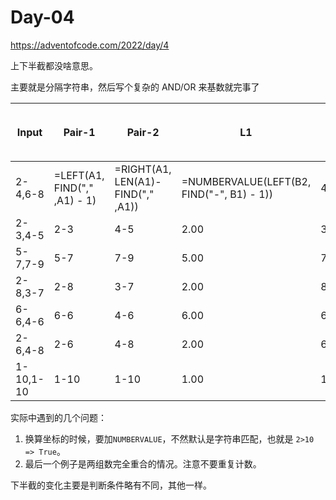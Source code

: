 # Day-04

https://adventofcode.com/2022/day/4

上下半截都没啥意思。

主要就是分隔字符串，然后写个复杂的 AND/OR 来基数就完事了

| Input | Pair-1 | Pair-2 | L1 | R1 | L2 | R2 | 【H】 L1<=L2 && R1>=R2 | 【I】 L1>=L2 && R1<=R2 | =OR(H,I) |
| --- |  --- |  --- |  --- |  --- |  --- |  --- |  --- |  --- | --- | 
| 2-4,6-8 | =LEFT(A1, FIND("," ,A1) - 1) | =RIGHT(A1, LEN(A1)-FIND("," ,A1)) | =NUMBERVALUE(LEFT(B2, FIND("-", B1) - 1))  | 4.00  | 6.00  | 8.00 | 0 | 0 | 0 |
| 2-3,4-5 | 2-3 | 4-5 | 2.00  | 3.00  | 4.00  | 5.00  |  0 | 0 | 0 |
| 5-7,7-9 | 5-7 | 7-9 | 5.00  | 7.00  | 7.00  | 9.00  |  0 | 0 | 0 |
| 2-8,3-7 | 2-8 | 3-7 | 2.00  | 8.00  | 3.00  | 7.00  |  1 | 0 | 1 |
| 6-6,4-6 | 6-6 | 4-6 | 6.00  | 6.00  | 4.00  | 6.00  |  0 | 1 | 1 |
| 2-6,4-8 | 2-6 | 4-8 | 2.00  | 6.00  | 4.00  | 8.00  |  0 | 0 | 0 |
| 1-10,1-10 | 1-10 | 1-10 | 1.00  | 10.00  | 1.00  | 10.00  | 1 | 1 | 1 |

实际中遇到的几个问题：

1.  换算坐标的时候，要加`NUMBERVALUE`，不然默认是字符串匹配，也就是 `2>10 => True`。
2.  最后一个例子是两组数完全重合的情况。注意不要重复计数。

下半截的变化主要是判断条件略有不同，其他一样。

